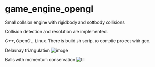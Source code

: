 # game_engine_opengl

Small collsion engine with rigidbody and softbody collisions. 

Collision detection and resolution are implemented.

C++, OpenGL, Linux. There is build.sh script to compile project with gcc.

Delaunay triangulation
![image](https://github.com/jaroslav2324/game_engine_opengl/assets/94970404/242998cf-944b-4174-b7cc-4c15fec51bce)

Balls with momentum conservation
![til](./gifs/balls.gif)



